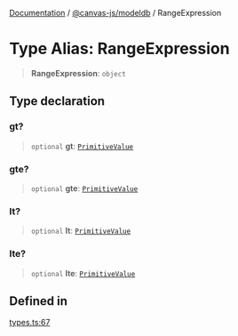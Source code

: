 [Documentation](../../../packages.md) / [@canvas-js/modeldb](../index.md) / RangeExpression

# Type Alias: RangeExpression

> **RangeExpression**: `object`

## Type declaration

### gt?

> `optional` **gt**: [`PrimitiveValue`](PrimitiveValue.md)

### gte?

> `optional` **gte**: [`PrimitiveValue`](PrimitiveValue.md)

### lt?

> `optional` **lt**: [`PrimitiveValue`](PrimitiveValue.md)

### lte?

> `optional` **lte**: [`PrimitiveValue`](PrimitiveValue.md)

## Defined in

[types.ts:67](https://github.com/canvasxyz/canvas/blob/62d177fb446565afa753f83091e84331fbd47245/packages/modeldb/src/types.ts#L67)
